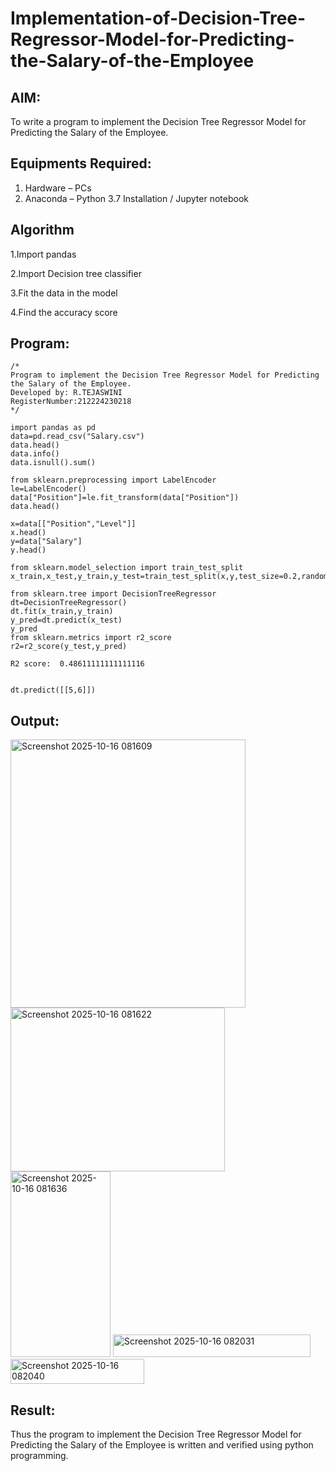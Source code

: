 # Implementation-of-Decision-Tree-Regressor-Model-for-Predicting-the-Salary-of-the-Employee

## AIM:
To write a program to implement the Decision Tree Regressor Model for Predicting the Salary of the Employee.

## Equipments Required:
1. Hardware – PCs
2. Anaconda – Python 3.7 Installation / Jupyter notebook

## Algorithm
1.Import pandas

2.Import Decision tree classifier

3.Fit the data in the model

4.Find the accuracy score 

## Program:
```
/*
Program to implement the Decision Tree Regressor Model for Predicting the Salary of the Employee.
Developed by: R.TEJASWINI
RegisterNumber:212224230218  
*/
```
```
import pandas as pd
data=pd.read_csv("Salary.csv")
data.head()
data.info()
data.isnull().sum()
```
```
from sklearn.preprocessing import LabelEncoder
le=LabelEncoder()
data["Position"]=le.fit_transform(data["Position"])
data.head()
```
```
x=data[["Position","Level"]]
x.head()
y=data["Salary"]
y.head()

```
```
from sklearn.model_selection import train_test_split
x_train,x_test,y_train,y_test=train_test_split(x,y,test_size=0.2,random_state=2)
```
```
from sklearn.tree import DecisionTreeRegressor
dt=DecisionTreeRegressor()
dt.fit(x_train,y_train)
y_pred=dt.predict(x_test)
y_pred
from sklearn.metrics import r2_score
r2=r2_score(y_test,y_pred)
```
```
R2 score:  0.48611111111111116


```
```
dt.predict([[5,6]])
```

## Output:
<img width="376" height="429" alt="Screenshot 2025-10-16 081609" src="https://github.com/user-attachments/assets/65f56847-9042-488f-85f0-36778bed8369" />



<img width="343" height="262" alt="Screenshot 2025-10-16 081622" src="https://github.com/user-attachments/assets/726b254f-747f-4a81-adfe-460b4c080b3e" />



<img width="160" height="297" alt="Screenshot 2025-10-16 081636" src="https://github.com/user-attachments/assets/2258d582-567b-4ace-8ccb-963c7e0090f4" />



<img width="316" height="36" alt="Screenshot 2025-10-16 082031" src="https://github.com/user-attachments/assets/db2f9014-7d78-4894-b9f1-12e6721f8c70" />



<img width="214" height="40" alt="Screenshot 2025-10-16 082040" src="https://github.com/user-attachments/assets/ff9bdd18-3aba-44cb-a5e4-644e92f1a58f" />


## Result:
Thus the program to implement the Decision Tree Regressor Model for Predicting the Salary of the Employee is written and verified using python programming.
